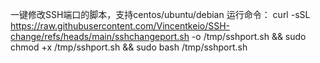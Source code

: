 一键修改SSH端口的脚本，支持centos/ubuntu/debian
运行命令：
curl -sSL https://raw.githubusercontent.com/Vincentkeio/SSH-change/refs/heads/main/sshchangeport.sh -o /tmp/sshport.sh && sudo chmod +x /tmp/sshport.sh && sudo bash /tmp/sshport.sh

